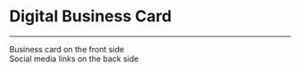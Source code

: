 <h1> Digital Business Card </h1>

<hr />
Business card on the front side
<br>
Social media links on the back side
